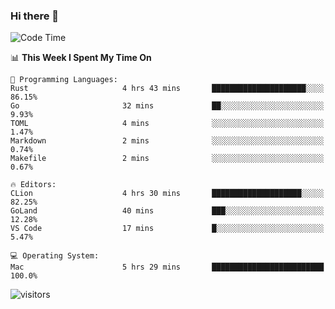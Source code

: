 ### Hi there 👋

<!--
**CrazyCollin/crazycollin** is a ✨ _special_ ✨ repository because its `README.md` (this file) appears on your GitHub profile.

Here are some ideas to get you started:

- 🔭 I’m currently working on ...
- 🌱 I’m currently learning ...
- 👯 I’m looking to collaborate on ...
- 🤔 I’m looking for help with ...
- 💬 Ask me about ...
- 📫 How to reach me: ...
- 😄 Pronouns: ...
- ⚡ Fun fact: ...
-->

<!--START_SECTION:waka-->
![Code Time](http://img.shields.io/badge/Code%20Time-6%20hrs%204%20mins-blue)

📊 **This Week I Spent My Time On** 

```text
💬 Programming Languages: 
Rust                     4 hrs 43 mins       █████████████████████░░░░   86.15% 
Go                       32 mins             ██░░░░░░░░░░░░░░░░░░░░░░░   9.93% 
TOML                     4 mins              ░░░░░░░░░░░░░░░░░░░░░░░░░   1.47% 
Markdown                 2 mins              ░░░░░░░░░░░░░░░░░░░░░░░░░   0.74% 
Makefile                 2 mins              ░░░░░░░░░░░░░░░░░░░░░░░░░   0.67%

🔥 Editors: 
CLion                    4 hrs 30 mins       ████████████████████░░░░░   82.25% 
GoLand                   40 mins             ███░░░░░░░░░░░░░░░░░░░░░░   12.28% 
VS Code                  17 mins             █░░░░░░░░░░░░░░░░░░░░░░░░   5.47%

💻 Operating System: 
Mac                      5 hrs 29 mins       █████████████████████████   100.0%

```


<!--END_SECTION:waka-->


![visitors](https://visitor-badge.glitch.me/badge?page_id=crazycollin.crazycollin&left_color=green&right_color=red)
